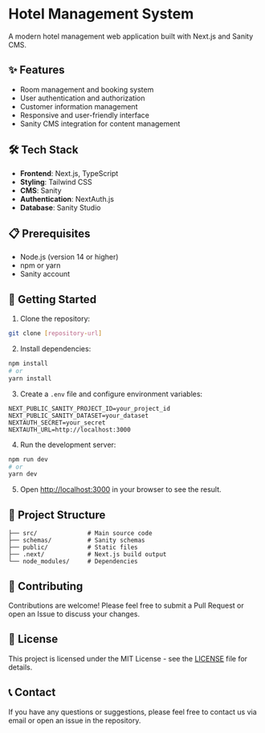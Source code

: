 # Hotel Management System

A modern hotel management web application built with Next.js and Sanity CMS.

## ✨ Features

- Room management and booking system
- User authentication and authorization
- Customer information management
- Responsive and user-friendly interface
- Sanity CMS integration for content management

## 🛠 Tech Stack

- **Frontend**: Next.js, TypeScript
- **Styling**: Tailwind CSS
- **CMS**: Sanity
- **Authentication**: NextAuth.js
- **Database**: Sanity Studio

## 📋 Prerequisites

- Node.js (version 14 or higher)
- npm or yarn
- Sanity account

## 🚀 Getting Started

1. Clone the repository:
```bash
git clone [repository-url]
```

2. Install dependencies:
```bash
npm install
# or
yarn install
```

3. Create a `.env` file and configure environment variables:
```env
NEXT_PUBLIC_SANITY_PROJECT_ID=your_project_id
NEXT_PUBLIC_SANITY_DATASET=your_dataset
NEXTAUTH_SECRET=your_secret
NEXTAUTH_URL=http://localhost:3000
```

4. Run the development server:
```bash
npm run dev
# or
yarn dev
```

5. Open [http://localhost:3000](http://localhost:3000) in your browser to see the result.

## 📁 Project Structure

```
├── src/              # Main source code
├── schemas/          # Sanity schemas
├── public/           # Static files
├── .next/            # Next.js build output
└── node_modules/     # Dependencies
```

## 🤝 Contributing

Contributions are welcome! Please feel free to submit a Pull Request or open an Issue to discuss your changes.

## 📝 License

This project is licensed under the MIT License - see the [LICENSE](LICENSE) file for details.

## 📞 Contact

If you have any questions or suggestions, please feel free to contact us via email or open an issue in the repository.
